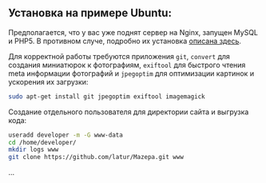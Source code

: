 ## Установка на примере Ubuntu:

Предполагается, что у вас уже поднят сервер на Nginx, запущен MySQL и PHP5. В противном случе, подробно их установка [описана здесь](https://www.digitalocean.com/community/tutorials/how-to-install-linux-nginx-mysql-php-lemp-stack-on-ubuntu-12-04).

Для корректной работы требуются приложения `git`, `convert` для создания миниатюрок к фотографиям, `exiftool` для быстрого чтения meta информации фотографий и `jpegoptim` для оптимизации картинок и ускорения их загрузки:

```bash
sudo apt-get install git jpegoptim exiftool imagemagick
```

Создание отдельного пользователя для директории сайта и выгрузка кода:

```bash
useradd developer -m -G www-data
cd /home/developer/ 
mkdir logs www
git clone https://github.com/latur/Mazepa.git www
```
...